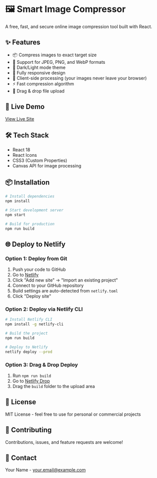 # 🖼️ Smart Image Compressor

A free, fast, and secure online image compression tool built with React.

## ✨ Features

- 📦 Compress images to exact target size
- 🔄 Support for JPEG, PNG, and WebP formats
- 🎨 Dark/Light mode theme
- 📱 Fully responsive design
- 🚀 Client-side processing (your images never leave your browser)
- ⚡ Fast compression algorithm
- 💾 Drag & drop file upload

## 🚀 Live Demo

[View Live Site](https://your-site.netlify.app)

## 🛠️ Tech Stack

- React 18
- React Icons
- CSS3 (Custom Properties)
- Canvas API for image processing

## 📦 Installation
```bash
# Install dependencies
npm install

# Start development server
npm start

# Build for production
npm run build
```

## 🌐 Deploy to Netlify

### Option 1: Deploy from Git

1. Push your code to GitHub
2. Go to [Netlify](https://app.netlify.com)
3. Click "Add new site" → "Import an existing project"
4. Connect to your GitHub repository
5. Build settings are auto-detected from `netlify.toml`
6. Click "Deploy site"

### Option 2: Deploy via Netlify CLI
```bash
# Install Netlify CLI
npm install -g netlify-cli

# Build the project
npm run build

# Deploy to Netlify
netlify deploy --prod
```

### Option 3: Drag & Drop Deploy

1. Run `npm run build`
2. Go to [Netlify Drop](https://app.netlify.com/drop)
3. Drag the `build` folder to the upload area

## 📄 License

MIT License - feel free to use for personal or commercial projects

## 🤝 Contributing

Contributions, issues, and feature requests are welcome!

## 📧 Contact

Your Name - your.email@example.com
